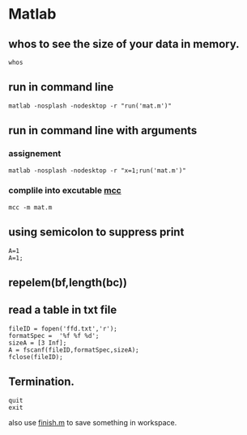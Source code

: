 # Matlab

## whos to see the size of your data in memory.
    whos

## run in command line
    matlab -nosplash -nodesktop -r "run('mat.m')"

## run in command line with arguments
### assignement
    matlab -nosplash -nodesktop -r "x=1;run('mat.m')"
### complile into excutable [mcc](https://www.s3it.uzh.ch/software/matlab/howto/command-line/)
    mcc -m mat.m

## using semicolon to suppress print
    A=1
    A=1;

## repelem(bf,length(bc))

## read a table in txt file
    fileID = fopen('ffd.txt','r');
    formatSpec =  '%f %f %d';
    sizeA = [3 Inf];
    A = fscanf(fileID,formatSpec,sizeA);
    fclose(fileID);

## Termination.
    quit
    exit 
also use [finish.m](https://www.mathworks.com/help/matlab/ref/finish.html) to save something in workspace.
